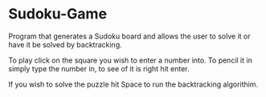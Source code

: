 # Sudoku-Game
Program that generates a Sudoku board and allows the user to solve it or have it be solved by backtracking.

To play click on the square you wish to enter a number into.
To pencil it in simply type the number in, to see of it is right hit enter.

If you wish to solve the puzzle hit Space to run the backtracking algorithim.
